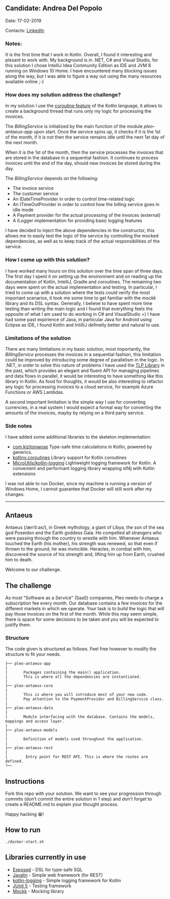 ## Candidate: Andrea Del Popolo

Date: 17-02-2019

Contacts: [LinkedIn](https://www.linkedin.com/in/andrea-del-popolo/)

### Notes:

It is the first time that I work in Kotlin. Overall, I found it interesting and plesant to work with. My background is in .NET, C# and Visual Studio, for this solution I chose IntelliJ Idea Community Edition as IDE and JVM 8 running on Windows 10 Home. I have encountered many blocking issues along the way, but I was able to figure a way out using the many resources available online ;-)

### How does my solution address the challenge?

In my solution I use the [coroutine feature](https://kotlinlang.org/docs/reference/coroutines/coroutines-guide.html) of the Kotlin language, it allows to create a background thread that runs only my logic for processing the invoices.

The *BillingService* is initialized by the main function of the module *pleo-antaeus-app* upon start.
Once the service spins up, it checks if it is the 1st of the month, if it is not then the service remains idle until the next 1st day of the next month.

When it is the 1st of the month, then the service processes the invoices that are stored in the database in a sequential fashion. It continues to process invoices until the end of the day, should new invoices be stored during the day.

The *BillingService* depends on the following:
* The invoice service
* The customer service
* An IDateTimeProvider in order to control time-related logic
* An ITimeOutProvider in order to control how the billing service goes in idle mode
* A Payment provider for the actual processing of the invoices (external)
* A ILogger implementation for providing basic logging features

I have decided to inject the above dependencies in the constructor, this allows me to easily test the logic of the service by controlling the mocked dependencies, as well as to keep track of the actual responsibilities of the service.

### How I come up with this solution?

I have worked many hours on this solution over the time span of three days. The first day I spent it on setting up the environment and on reading up the documentation of Kotlin, IntelliJ, Gradle and coroutines. The remaining two days were spent on the actual implementation and testing. In particular, I tried to come up with a solution where the tests could verify the most important scenarios, it took me some time to get familiar with the *mockk* library and its DSL syntax. Generally, I believe to have spent more time testing than writing the main logic and I found that everything feels the opposite of what I am used to do working in C# and VisualStudio =) I have had some past expirience of Java, in particular Java for Android using Eclipse as IDE, I found Kotlin and IntilliJ definetly better and natural to use.

### Limitations of the solution

There are many limitations in my basic solution, most importantly, the *BillingService* processes the invoices in a sequential fashion, this limitation could be improved by introducing some degree of parallelism in the logic. In .NET, in order to solve this nature of problems I have used the [TLP Library](https://docs.microsoft.com/en-us/dotnet/standard/parallel-programming/task-parallel-library-tpl) in the past, which provides an elegant and fluent API for managing pipelines and data flows in parallel, it would be interesting to have something like this library in Kotlin. As food for thoughts, it would be also interesting to refactor any logic for processing invoices to a cloud service, for example Azure Functions or AWS Lambdas.

A second important limitation is the simple way I use for converting currencies, in a real system I would expect a formal way for converting the amounts of the invoices, mayby by relying on a third party service.

### Side notes

I have added some additional libraries to the skeleton implementation:

* [com.kizitonwose](https://github.com/kizitonwose/Time) Type-safe time calculations in Kotlin, powered by generics.
* [kotlinx.coroutines](https://github.com/Kotlin/kotlinx.coroutines) Library support for Kotlin coroutines
* [MicroUtils/kotlin-logging]() Lightweight logging framework for Kotlin. A convenient and performant logging library wrapping slf4j with Kotlin extensions

I was not able to run Docker, since my machine is running a version of Windows Home, I cannot guarantee that Docker will still work after my changes.

----------------------------------------------------------------

## Antaeus

Antaeus (/ænˈtiːəs/), in Greek mythology, a giant of Libya, the son of the sea god Poseidon and the Earth goddess Gaia. He compelled all strangers who were passing through the country to wrestle with him. Whenever Antaeus touched the Earth (his mother), his strength was renewed, so that even if thrown to the ground, he was invincible. Heracles, in combat with him, discovered the source of his strength and, lifting him up from Earth, crushed him to death.

Welcome to our challenge.

## The challenge

As most "Software as a Service" (SaaS) companies, Pleo needs to charge a subscription fee every month. Our database contains a few invoices for the different markets in which we operate. Your task is to build the logic that will pay those invoices on the first of the month. While this may seem simple, there is space for some decisions to be taken and you will be expected to justify them.

### Structure
The code given is structured as follows. Feel free however to modify the structure to fit your needs.
```
├── pleo-antaeus-app
|
|       Packages containing the main() application. 
|       This is where all the dependencies are instantiated.
|
├── pleo-antaeus-core
|
|       This is where you will introduce most of your new code.
|       Pay attention to the PaymentProvider and BillingService class.
|
├── pleo-antaeus-data
|
|       Module interfacing with the database. Contains the models, mappings and access layer.
|
├── pleo-antaeus-models
|
|       Definition of models used throughout the application.
|
├── pleo-antaeus-rest
|
|        Entry point for REST API. This is where the routes are defined.
└──
```

## Instructions
Fork this repo with your solution. We want to see your progression through commits (don’t commit the entire solution in 1 step) and don't forget to create a README.md to explain your thought process.

Happy hacking 😁!

## How to run
```
./docker-start.sh
```

## Libraries currently in use
* [Exposed](https://github.com/JetBrains/Exposed) - DSL for type-safe SQL
* [Javalin](https://javalin.io/) - Simple web framework (for REST)
* [kotlin-logging](https://github.com/MicroUtils/kotlin-logging) - Simple logging framework for Kotlin
* [JUnit 5](https://junit.org/junit5/) - Testing framework
* [Mockk](https://mockk.io/) - Mocking library
